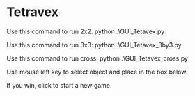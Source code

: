 # Tetravex

Use this command to run 2x2:
python .\GUI_Tetavex.py

Use this command to run 3x3:
python .\GUI_Tetavex_3by3.py

Use this command to run cross:
python .\GUI_Tetavex_cross.py

Use mouse left key to select object and place in the box below.

If you win, click to start a new game.
